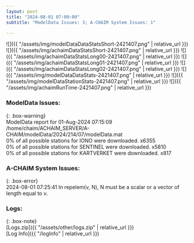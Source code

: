 ```yaml
---
layout: post
title: "2024-08-01 07:00:00"
subtitle: "ModelData Issues: 3; A-CHAIM System Issues: 1"

---
```


![]({{ "/assets/img/modelDataDataStatsShort-2421407.png" | relative_url }})
![]({{ "/assets/img/achaimDataStatsShort-2421407.png" | relative_url }})
![]({{ "/assets/img/achaimDataStatsLong00-2421407.png" | relative_url }})
![]({{ "/assets/img/achaimDataStatsLong01-2421407.png" | relative_url }})
![]({{ "/assets/img/achaimDataStatsLong02-2421407.png" | relative_url }})
![]({{ "/assets/img/modelDataDataStats-2421407.png" | relative_url }})
![]({{ "/assets/img/modelDataStationStats-2421407.png" | relative_url }})
![]({{ "/assets/img/achaimRunTime-2421407.png" | relative_url }})


### ModelData Issues:  
  
{: .box-warning}  
 ModelData report for 01-Aug-2024 07:15:09   
 /home/chaim/ACHAIM_SERVER/A-CHAIM/modelData/2024/214/07/modelData.mat   
 0% of all possible stations for IONO were downloaded. x6355   
 0% of all possible stations for SENTINEL were downloaded. x5810   
 0% of all possible stations for KARTVERKET were downloaded. x817   
  
### A-CHAIM System Issues:  
  
{: .box-error}  
2024-08-01 07:25:41 In repelem(v, N), N must be a scalar or a vector of length equal to v.  

### Logs:  
  
{: .box-note}  
[Logs.zip]({{ "/assets/other/logs.zip" | relative_url }})  
[Log Info]({{ "/logInfo" | relative_url }})  
